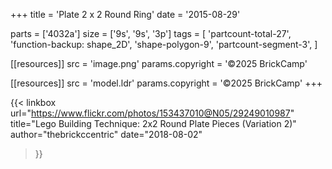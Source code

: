 +++
title = 'Plate 2 x 2 Round Ring'
date  = '2015-08-29'

parts = ['4032a']
size  = ['9s', '9s', '3p']
tags  = [
  'partcount-total-27',
  'function-backup: shape_2D',
  'shape-polygon-9',
  'partcount-segment-3',
]

[[resources]]
src              = 'image.png'
params.copyright = '©2025 BrickCamp'

[[resources]]
src              = 'model.ldr'
params.copyright = '©2025 BrickCamp'
+++

{{< linkbox
    url="https://www.flickr.com/photos/153437010@N05/29249010987"
    title="Lego Building Technique: 2x2 Round Plate Pieces (Variation 2)"
    author="thebrickccentric"
    date="2018-08-02"
>}}
